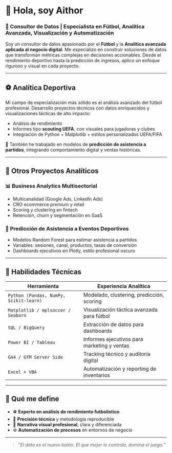 # 👋 Hola, soy Aithor

### 🎯 Consultor de Datos | Especialista en Fútbol, Analítica Avanzada, Visualización y Automatización

Soy un consultor de datos apasionado por el **Fútbol** y la **Analítica avanzada aplicada al negocio digital**. 
Me especializo en construir soluciones de datos que transforman métricas complejas en decisiones accionables. 
Desde el rendimiento deportivo hasta la predicción de ingresos, aplico un enfoque riguroso y visual en cada proyecto.

---

## ⚽ Analítica Deportiva 

Mi campo de especialización más sólido es el análisis avanzado del fútbol profesional. 
Desarrollo proyectos técnicos con datos enriquecidos y visualizaciones tácticas de alto impacto:

- Análisis de rendimiento
- Informes tipo **scouting UEFA**, con visuales para jugadoras y clubes
- Integración de Python + Matplotlib + estilos personalizados UEFA/FIFA

🧠 También he trabajado en modelos de **predicción de asistencia a partidos**, integrando comportamiento digital y ventas históricas.

---

## 🧠 Otros Proyectos Analíticos

### 📊 Business Analytics Multisectorial

- Multicanalidad (Google Ads, LinkedIn Ads)
- CRO ecommerce premium y retail
- Scoring y clustering en fintech
- Retención, churn y segmentación en SaaS

### 🧠 Predicción de Asistencia a Eventos Deportivos

- Modelos Random Forest para estimar asistencia a partidos
- Variables: sesiones, canal, productos, tasas de conversión
- Dashboards ejecutivos en Plotly, estilo profesional oscuro

---

## 🔧 Habilidades Técnicas

| Herramienta        | Experiencia Analítica                            |
|--------------------|--------------------------------------------------|
| `Python (Pandas, NumPy, Scikit-learn)` | Modelado, clustering, predicción, scoring  |
| `Matplotlib / mplsoccer / Seaborn` | Visualización táctica avanzada para fútbol |
| `SQL / BigQuery`   | Extracción de datos para dashboards               |
| `Power BI / Tableau` | Informes ejecutivos para marketing y ventas    |
| `GA4 / GTM Server Side` | Tracking técnico y auditoría digital         |
| `Excel + VBA`      | Automatización y reporting de inventarios        |

---

## 📌 Qué me define

- ⚽ **Experto en análisis de rendimiento futbolístico**
- 🎯 **Precisión técnica** y metodología reproducible
- 🧠 **Narrativa visual profesional**, clara y diferenciada
- ⚙️ **Automatización de procesos** en entornos de negocio

---

> _“El dato es el nuevo balón. El que mejor lo controla, domina el juego.”_

